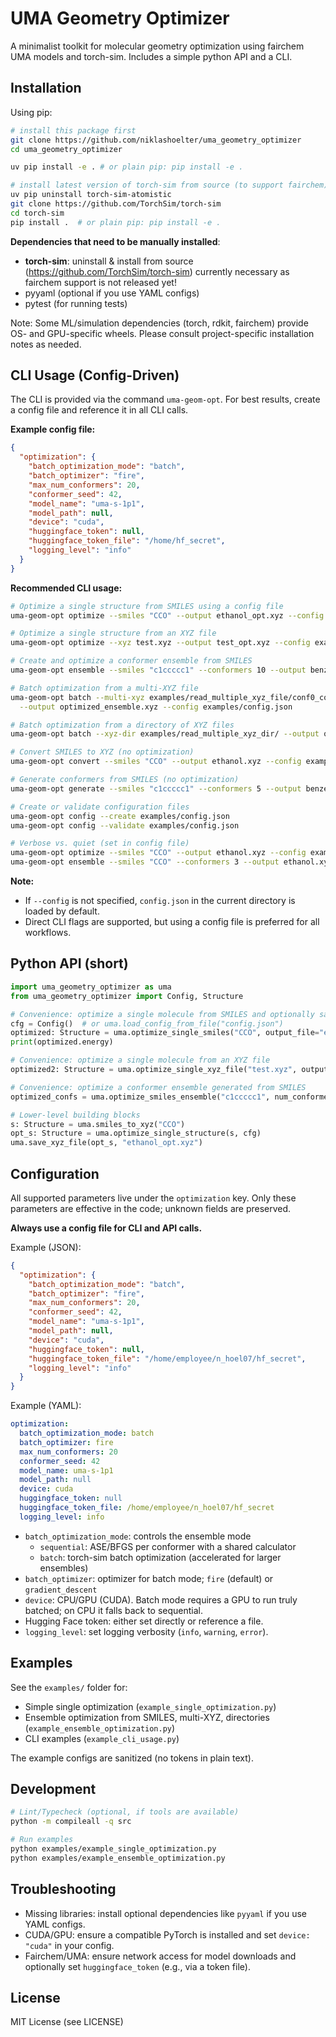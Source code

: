 # UMA Geometry Optimizer

A minimalist toolkit for molecular geometry optimization using fairchem UMA models and torch-sim. Includes a simple python API and a CLI.

## Installation

Using pip:

```bash
# install this package first
git clone https://github.com/niklashoelter/uma_geometry_optimizer
cd uma_geometry_optimizer

uv pip install -e . # or plain pip: pip install -e .

# install latest version of torch-sim from source (to support fairchem)
uv pip uninstall torch-sim-atomistic
git clone https://github.com/TorchSim/torch-sim
cd torch-sim
pip install .  # or plain pip: pip install -e .
```

**Dependencies that need to be manually installed**:
- **torch-sim**: uninstall & install from source (https://github.com/TorchSim/torch-sim) currently necessary as fairchem support is not released yet!
- pyyaml (optional if you use YAML configs)
- pytest (for running tests)

Note: Some ML/simulation dependencies (torch, rdkit, fairchem) provide OS- and GPU-specific wheels. Please consult project-specific installation notes as needed.

## CLI Usage (Config-Driven)

The CLI is provided via the command `uma-geom-opt`. For best results, create a config file and reference it in all CLI calls.

**Example config file:**

```json
{
  "optimization": {
    "batch_optimization_mode": "batch",
    "batch_optimizer": "fire",
    "max_num_conformers": 20,
    "conformer_seed": 42,
    "model_name": "uma-s-1p1",
    "model_path": null,
    "device": "cuda",
    "huggingface_token": null,
    "huggingface_token_file": "/home/hf_secret",
    "logging_level": "info"
  }
}
```

**Recommended CLI usage:**

```bash
# Optimize a single structure from SMILES using a config file
uma-geom-opt optimize --smiles "CCO" --output ethanol_opt.xyz --config examples/config.json

# Optimize a single structure from an XYZ file
uma-geom-opt optimize --xyz test.xyz --output test_opt.xyz --config examples/config.json

# Create and optimize a conformer ensemble from SMILES
uma-geom-opt ensemble --smiles "c1ccccc1" --conformers 10 --output benzene_ensemble.xyz --config examples/config.json

# Batch optimization from a multi-XYZ file
uma-geom-opt batch --multi-xyz examples/read_multiple_xyz_file/conf0_confsearch_ensemble.xyz \
  --output optimized_ensemble.xyz --config examples/config.json

# Batch optimization from a directory of XYZ files
uma-geom-opt batch --xyz-dir examples/read_multiple_xyz_dir/ --output optimized_dir.xyz --config examples/config.json

# Convert SMILES to XYZ (no optimization)
uma-geom-opt convert --smiles "CCO" --output ethanol.xyz --config examples/config.json

# Generate conformers from SMILES (no optimization)
uma-geom-opt generate --smiles "c1ccccc1" --conformers 5 --output benzene_conformers.xyz --config examples/config.json

# Create or validate configuration files
uma-geom-opt config --create examples/config.json
uma-geom-opt config --validate examples/config.json

# Verbose vs. quiet (set in config file)
uma-geom-opt optimize --smiles "CCO" --output ethanol.xyz --config examples/config.json
uma-geom-opt ensemble --smiles "CCO" --conformers 3 --output ethanol.xyz --config examples/config.json
```

**Note:**
- If `--config` is not specified, `config.json` in the current directory is loaded by default.
- Direct CLI flags are supported, but using a config file is preferred for all workflows.

## Python API (short)

```python
import uma_geometry_optimizer as uma
from uma_geometry_optimizer import Config, Structure

# Convenience: optimize a single molecule from SMILES and optionally save
cfg = Config()  # or uma.load_config_from_file("config.json")
optimized: Structure = uma.optimize_single_smiles("CCO", output_file="ethanol_opt.xyz", config=cfg)
print(optimized.energy)

# Convenience: optimize a single molecule from an XYZ file
optimized2: Structure = uma.optimize_single_xyz_file("test.xyz", output_file="test_opt.xyz", config=cfg)

# Convenience: optimize a conformer ensemble generated from SMILES
optimized_confs = uma.optimize_smiles_ensemble("c1ccccc1", num_conformers=5, output_file="benzene_ensemble.xyz", config=cfg)

# Lower-level building blocks
s: Structure = uma.smiles_to_xyz("CCO")
opt_s: Structure = uma.optimize_single_structure(s, cfg)
uma.save_xyz_file(opt_s, "ethanol_opt.xyz")
```

## Configuration

All supported parameters live under the `optimization` key. Only these parameters are effective in the code; unknown fields are preserved.

**Always use a config file for CLI and API calls.**

Example (JSON):

```json
{
  "optimization": {
    "batch_optimization_mode": "batch",
    "batch_optimizer": "fire",
    "max_num_conformers": 20,
    "conformer_seed": 42,
    "model_name": "uma-s-1p1",
    "model_path": null,
    "device": "cuda",
    "huggingface_token": null,
    "huggingface_token_file": "/home/employee/n_hoel07/hf_secret",
    "logging_level": "info"
  }
}
```

Example (YAML):

```yaml
optimization:
  batch_optimization_mode: batch
  batch_optimizer: fire
  max_num_conformers: 20
  conformer_seed: 42
  model_name: uma-s-1p1
  model_path: null
  device: cuda
  huggingface_token: null
  huggingface_token_file: /home/employee/n_hoel07/hf_secret
  logging_level: info
```

- `batch_optimization_mode`: controls the ensemble mode
  - `sequential`: ASE/BFGS per conformer with a shared calculator
  - `batch`: torch-sim batch optimization (accelerated for larger ensembles)
- `batch_optimizer`: optimizer for batch mode; `fire` (default) or `gradient_descent`
- `device`: CPU/GPU (CUDA). Batch mode requires a GPU to run truly batched; on CPU it falls back to sequential.
- Hugging Face token: either set directly or reference a file.
- `logging_level`: set logging verbosity (`info`, `warning`, `error`).

## Examples

See the `examples/` folder for:
- Simple single optimization (`example_single_optimization.py`)
- Ensemble optimization from SMILES, multi-XYZ, directories (`example_ensemble_optimization.py`)
- CLI examples (`example_cli_usage.py`)

The example configs are sanitized (no tokens in plain text).

## Development

```bash
# Lint/Typecheck (optional, if tools are available)
python -m compileall -q src

# Run examples
python examples/example_single_optimization.py
python examples/example_ensemble_optimization.py
```

## Troubleshooting
- Missing libraries: install optional dependencies like `pyyaml` if you use YAML configs.
- CUDA/GPU: ensure a compatible PyTorch is installed and set `device: "cuda"` in your config.
- Fairchem/UMA: ensure network access for model downloads and optionally set `huggingface_token` (e.g., via a token file).

## License
MIT License (see LICENSE)
